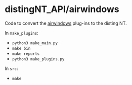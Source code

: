 # distingNT_API/airwindows
Code to convert the [airwindows](https://github.com/airwindows/airwindows) plug-ins to the disting NT.

In `make_plugins`:
* `python3 make_main.py`
* `make bin`
* `make reports`
* `python3 make_plugins.py`

In `src`:
* `make`
